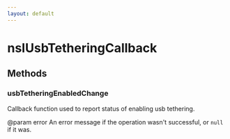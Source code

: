```yaml
---
layout: default
---
```


# nsIUsbTetheringCallback #

## Methods ##

### usbTetheringEnabledChange ###

Callback function used to report status of enabling usb tethering.

@param error
       An error message if the operation wasn't successful,
       or `null` if it was.

